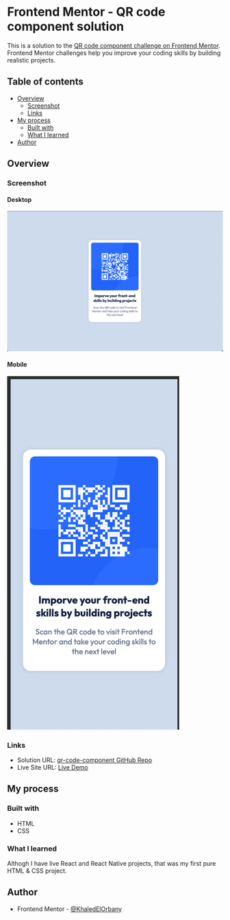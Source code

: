 # Frontend Mentor - QR code component solution

This is a solution to the [QR code component challenge on Frontend Mentor](https://www.frontendmentor.io/challenges/qr-code-component-iux_sIO_H). Frontend Mentor challenges help you improve your coding skills by building realistic projects. 

## Table of contents

- [Overview](#overview)
  - [Screenshot](#screenshot)
  - [Links](#links)
- [My process](#my-process)
  - [Built with](#built-with)
  - [What I learned](#what-i-learned)
- [Author](#author)

## Overview

### Screenshot

#### Desktop
![alt text](image.png)

#### Mobile
![alt text](image-1.png)

### Links

- Solution URL: [qr-code-component GitHub Repo](https://github.com/KhaledElOrbany/qr-code-component)
- Live Site URL: [Live Demo](https://khaledelorbany.github.io/qr-code-component/)

## My process

### Built with

- HTML
- CSS

### What I learned

Althogh I have live React and React Native projects, that was my first pure HTML & CSS project.

## Author

- Frontend Mentor - [@KhaledElOrbany](https://www.frontendmentor.io/profile/KhaledElOrbany)
